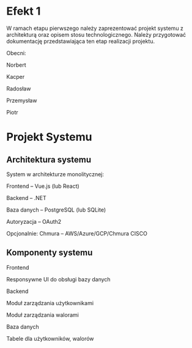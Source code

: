 # Efekt 1

W ramach etapu pierwszego należy zaprezentować projekt systemu z architekturą oraz opisem stosu
technologicznego. Należy przygotować dokumentację przedstawiająca ten etap realizacji projektu.

Obecni:

Norbert 

Kacper

Radosław

Przemysław

Piotr

# Projekt Systemu

## Architektura systemu

System w architekturze monolitycznej:

Frontend – Vue.js (lub React)

Backend – .NET 

Baza danych – PostgreSQL (lub SQLite)

Autoryzacja – OAuth2


Opcjonalnie: 
Chmura – AWS/Azure/GCP/Chmura CISCO 


## Komponenty systemu

Frontend

Responsywne UI do obsługi bazy danych 



Backend

Moduł zarządzania użytkownikami

Moduł zarządzania walorami


Baza danych

Tabele dla użytkowników, walorów 


